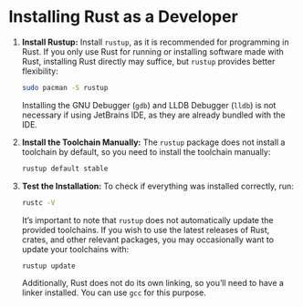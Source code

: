 # Installing Rust as a Developer

1. **Install Rustup:**
   Install `rustup`, as it is recommended for programming in Rust. If you only use Rust for running or installing
   software made with Rust, installing Rust directly may suffice, but `rustup` provides better flexibility:

   ```bash
   sudo pacman -S rustup
   ```

   Installing the GNU Debugger (`gdb`) and LLDB Debugger (`lldb`) is not necessary if using JetBrains IDE, as they are
   already bundled with the IDE.

2. **Install the Toolchain Manually:**
   The `rustup` package does not install a toolchain by default, so you need to install the toolchain manually:

   ```bash
   rustup default stable
   ```

3. **Test the Installation:**
   To check if everything was installed correctly, run:

   ```bash
   rustc -V
   ```

   It’s important to note that `rustup` does not automatically update the provided toolchains. If you wish to use the
   latest releases of Rust, crates, and other relevant packages, you may occasionally want to update your toolchains
   with:

   ```bash
   rustup update
   ```

   Additionally, Rust does not do its own linking, so you’ll need to have a linker installed. You can use `gcc` for this
   purpose.
